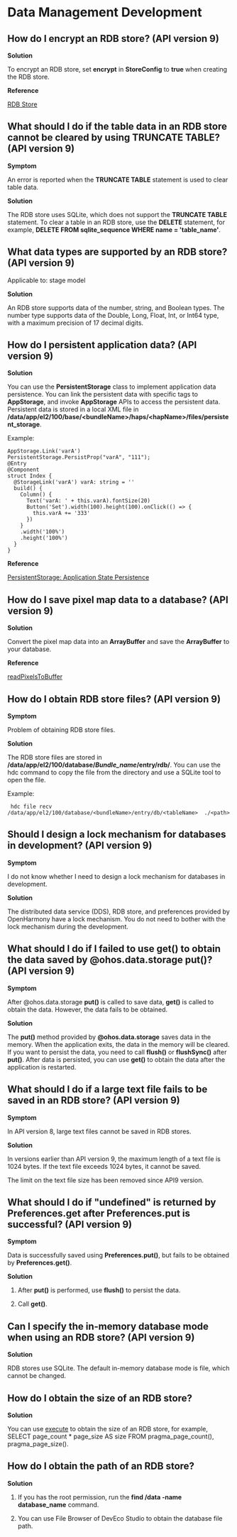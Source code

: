 # Data Management Development


## How do I encrypt an RDB store? (API version 9)

**Solution**

To encrypt an RDB store, set **encrypt** in **StoreConfig** to **true** when creating the RDB store.

**Reference**

[RDB Store](../reference/apis-arkdata/js-apis-data-relationalStore.md#storeconfig)


## What should I do if the table data in an RDB store cannot be cleared by using **TRUNCATE TABLE**? (API version 9)

**Symptom**

An error is reported when the **TRUNCATE TABLE** statement is used to clear table data.

**Solution**

The RDB store uses SQLite, which does not support the **TRUNCATE TABLE** statement. To clear a table in an RDB store, use the **DELETE** statement, for example, **DELETE FROM sqlite_sequence WHERE name = 'table_name'**.


## What data types are supported by an RDB store? (API version 9)

Applicable to: stage model

**Solution**

An RDB store supports data of the number, string, and Boolean types. The number type supports data of the Double, Long, Float, Int, or Int64 type, with a maximum precision of 17 decimal digits.


## How do I persistent application data? (API version 9)

**Solution**

You can use the **PersistentStorage** class to implement application data persistence. You can link the persistent data with specific tags to **AppStorage**, and invoke **AppStorage** APIs to access the persistent data. Persistent data is stored in a local XML file in **/data/app/el2/100/base/&lt;bundleName&gt;/haps/&lt;hapName&gt;/files/persistent_storage**.

Example:

```
AppStorage.Link('varA')
PersistentStorage.PersistProp("varA", "111");
@Entry
@Component
struct Index {
  @StorageLink('varA') varA: string = ''
  build() {
    Column() {
      Text('varA: ' + this.varA).fontSize(20)
      Button('Set').width(100).height(100).onClick(() => {
        this.varA += '333'
      })
    }
    .width('100%')
    .height('100%')
  }
}
```

**Reference**

[ PersistentStorage: Application State Persistence](../quick-start/arkts-persiststorage.md)


## How do I save pixel map data to a database? (API version 9)

**Solution**

Convert the pixel map data into an **ArrayBuffer** and save the **ArrayBuffer** to your database.

**Reference**

[readPixelsToBuffer](../reference/apis-image-kit/js-apis-image.md#readpixelstobuffer7-1)


## How do I obtain RDB store files? (API version 9)

**Symptom**

Problem of obtaining RDB store files.

**Solution**

The RDB store files are stored in **/data/app/el2/100/database/*Bundle_name*/entry/rdb/**. You can use the hdc command to copy the file from the directory and use a SQLite tool to open the file.

Example:

```
 hdc file recv /data/app/el2/100/database/<bundleName>/entry/db/<tableName>  ./<path>
```


## Should I design a lock mechanism for databases in development? (API version 9)

**Symptom**

I do not know whether I need to design a lock mechanism for databases in development.   

**Solution**

The distributed data service (DDS), RDB store, and preferences provided by OpenHarmony have a lock mechanism. You do not need to bother with the lock mechanism during the development.


## What should I do if I failed to use get() to obtain the data saved by @ohos.data.storage put()? (API version 9)

**Symptom**

After @ohos.data.storage **put()** is called to save data, **get()** is called to obtain the data. However, the data fails to be obtained.

**Solution**

The **put()** method provided by **@ohos.data.storage** saves data in the memory. When the application exits, the data in the memory will be cleared. If you want to persist the data, you need to call **flush()** or **flushSync()** after **put()**. After data is persisted, you can use **get()** to obtain the data after the application is restarted.


## What should I do if a large text file fails to be saved in an RDB store? (API version 9)

**Symptom**

In API version 8, large text files cannot be saved in RDB stores.

**Solution**

In versions earlier than API version 9, the maximum length of a text file is 1024 bytes. If the text file exceeds 1024 bytes, it cannot be saved.

The limit on the text file size has been removed since API9 version.


## What should I do if "undefined" is returned by Preferences.get after Preferences.put is successful? (API version 9)

**Symptom**

Data is successfully saved using **Preferences.put()**, but fails to be obtained by **Preferences.get()**.

**Solution**

1. After **put()** is performed, use **flush()** to persist the data.

2. Call **get()**.


## Can I specify the in-memory database mode when using an RDB store? (API version 9)

**Solution**

RDB stores use SQLite. The default in-memory database mode is file, which cannot be changed.


## How do I obtain the size of an RDB store?

**Solution**

You can use [execute](../reference/apis-arkdata/js-apis-data-relationalStore.md#execute12) to obtain the size of an RDB store, for example, SELECT page_count * page_size AS size FROM pragma_page_count(), pragma_page_size().

## How do I obtain the path of an RDB store?

**Solution**

1. If you has the root permission, run the **find /data -name database_name** command.

2. You can use File Browser of DevEco Studio to obtain the database file path.
